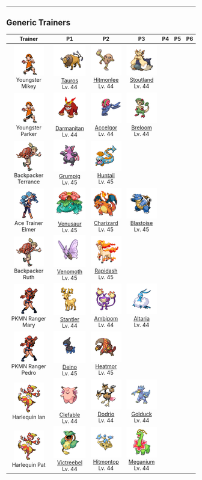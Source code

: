 ---

## Generic Trainers</h3>

| Trainer | P1 | P2 | P3 | P4 | P5 | P6 |
|:-------:|:--:|:--:|:--:|:--:|:--:|:--:|
| ![Youngster Mikey](../../assets/trainers/youngster.png "Youngster Mikey")<br>Youngster Mikey | ![Tauros](../../assets/sprites/tauros/front.png)<br>[Tauros](../../pokemon/tauros.md/)<br>Lv. 44 | ![Hitmonlee](../../assets/sprites/hitmonlee/front.png)<br>[Hitmonlee](../../pokemon/hitmonlee.md/)<br>Lv. 44 | ![Stoutland](../../assets/sprites/stoutland/front.png)<br>[Stoutland](../../pokemon/stoutland.md/)<br>Lv. 44 |
| ![Youngster Parker](../../assets/trainers/youngster.png "Youngster Parker")<br>Youngster Parker | ![Darmanitan](../../assets/sprites/darmanitan-standard/front.png)<br>[Darmanitan](../../pokemon/darmanitan-standard.md/)<br>Lv. 44 | ![Accelgor](../../assets/sprites/accelgor/front.png)<br>[Accelgor](../../pokemon/accelgor.md/)<br>Lv. 44 | ![Breloom](../../assets/sprites/breloom/front.png)<br>[Breloom](../../pokemon/breloom.md/)<br>Lv. 44 |
| ![Backpacker Terrance](../../assets/trainers/backpacker.png "Backpacker Terrance")<br>Backpacker Terrance | ![Grumpig](../../assets/sprites/grumpig/front.png)<br>[Grumpig](../../pokemon/grumpig.md/)<br>Lv. 45 | ![Huntail](../../assets/sprites/huntail/front.png)<br>[Huntail](../../pokemon/huntail.md/)<br>Lv. 45 |
| ![Ace Trainer Elmer](../../assets/trainers/ace_trainer.png "Ace Trainer Elmer")<br>Ace Trainer Elmer | ![Venusaur](../../assets/sprites/venusaur/front.png)<br>[Venusaur](../../pokemon/venusaur.md/)<br>Lv. 45 | ![Charizard](../../assets/sprites/charizard/front.png)<br>[Charizard](../../pokemon/charizard.md/)<br>Lv. 45 | ![Blastoise](../../assets/sprites/blastoise/front.png)<br>[Blastoise](../../pokemon/blastoise.md/)<br>Lv. 45 |
| ![Backpacker Ruth](../../assets/trainers/backpacker.png "Backpacker Ruth")<br>Backpacker Ruth | ![Venomoth](../../assets/sprites/venomoth/front.png)<br>[Venomoth](../../pokemon/venomoth.md/)<br>Lv. 45 | ![Rapidash](../../assets/sprites/rapidash/front.png)<br>[Rapidash](../../pokemon/rapidash.md/)<br>Lv. 45 |
| ![PKMN Ranger Mary](../../assets/trainers/pkmn_ranger.png "PKMN Ranger Mary")<br>PKMN Ranger Mary | ![Stantler](../../assets/sprites/stantler/front.png)<br>[Stantler](../../pokemon/stantler.md/)<br>Lv. 44 | ![Ambipom](../../assets/sprites/ambipom/front.png)<br>[Ambipom](../../pokemon/ambipom.md/)<br>Lv. 44 | ![Altaria](../../assets/sprites/altaria/front.png)<br>[Altaria](../../pokemon/altaria.md/)<br>Lv. 44 |
| ![PKMN Ranger Pedro](../../assets/trainers/pkmn_ranger.png "PKMN Ranger Pedro")<br>PKMN Ranger Pedro | ![Deino](../../assets/sprites/deino/front.png)<br>[Deino](../../pokemon/deino.md/)<br>Lv. 45 | ![Heatmor](../../assets/sprites/heatmor/front.png)<br>[Heatmor](../../pokemon/heatmor.md/)<br>Lv. 45 |
| ![Harlequin Ian](../../assets/trainers/harlequin.png "Harlequin Ian")<br>Harlequin Ian | ![Clefable](../../assets/sprites/clefable/front.png)<br>[Clefable](../../pokemon/clefable.md/)<br>Lv. 44 | ![Dodrio](../../assets/sprites/dodrio/front.png)<br>[Dodrio](../../pokemon/dodrio.md/)<br>Lv. 44 | ![Golduck](../../assets/sprites/golduck/front.png)<br>[Golduck](../../pokemon/golduck.md/)<br>Lv. 44 |
| ![Harlequin Pat](../../assets/trainers/harlequin.png "Harlequin Pat")<br>Harlequin Pat | ![Victreebel](../../assets/sprites/victreebel/front.png)<br>[Victreebel](../../pokemon/victreebel.md/)<br>Lv. 44 | ![Hitmontop](../../assets/sprites/hitmontop/front.png)<br>[Hitmontop](../../pokemon/hitmontop.md/)<br>Lv. 44 | ![Meganium](../../assets/sprites/meganium/front.png)<br>[Meganium](../../pokemon/meganium.md/)<br>Lv. 44 |

